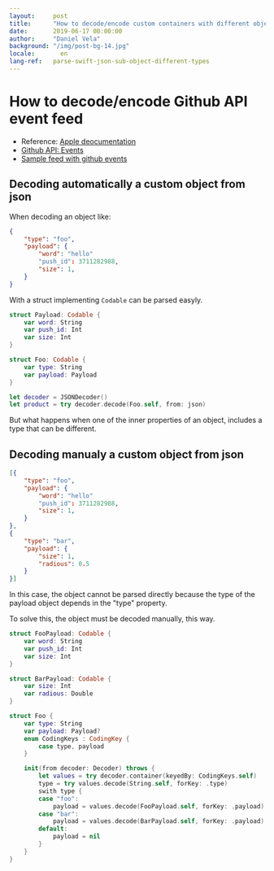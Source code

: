 ```yaml
---
layout:     post
title:      "How to decode/encode custom containers with different objects types in with Swift"
date:       2019-06-17 00:00:00
author:     "Daniel Vela"
background: "/img/post-bg-14.jpg"
locale:       en
lang-ref:   parse-swift-json-sub-object-different-types
---
```


# How to decode/encode Github API event feed

- Reference: [Apple deocumentation](https://developer.apple.com/documentation/foundation/archives_and_serialization/encoding_and_decoding_custom_types)
- [Github API: Events](https://developer.github.com/v3/activity/events/types/)
- [Sample feed with github events](https://api.github.com/events)

## Decoding automatically a custom object from json

When decoding an object like:

```json
{
    "type": "foo",
    "payload": {
        "word": "hello"
        "push_id": 3711282988,
        "size": 1,
    }
}
```

With a struct implementing `Codable` can be parsed easyly.

```swift
struct Payload: Codable {
    var word: String
    var push_id: Int
	var size: Int
}

struct Foo: Codable {
    var type: String
	var payload: Payload	
}

let decoder = JSONDecoder()
let product = try decoder.decode(Foo.self, from: json)
```

But what happens when one of the inner properties of an object, includes a type that can be different.

## Decoding manualy  a custom object from json

```json
[{
    "type": "foo",
    "payload": {
        "word": "hello"
        "push_id": 3711282988,
        "size": 1,
    }
},
{
    "type": "bar",
    "payload": {
        "size": 1,
		"radious": 0.5
    }
}]
```

In this case, the object cannot be parsed directly because the type of the payload object depends in the "type" property.

To solve this, the object must be decoded manually, this way.

```swift
struct FooPayload: Codable {
    var word: String
    var push_id: Int
	var size: Int
}

struct BarPayload: Codable {
    var size: Int
	var radious: Double
}

struct Foo {
    var type: String
    var payload: Payload?
    enum CodingKeys : CodingKey {
        case type, payload
    }

    init(from decoder: Decoder) throws {
        let values = try decoder.container(keyedBy: CodingKeys.self)
        type = try values.decode(String.self, forKey: .type)
        swith type {
        case "foo":
            payload = values.decode(FooPayload.self, forKey: .payload)
        case "bar":
            payload = values.decode(BarPayload.self, forKey: .payload)
        default:
            payload = nil
        }
    }
}

```